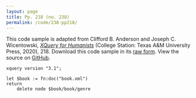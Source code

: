 ```yaml
---
layout: page
title: Pp. 218 (no. 238)
permalink: /code/238-pp218/
---
```


This code sample is adapted from Clifford B. Anderson and Joseph C. Wicentowski, 
[_XQuery for Humanists_](/) (College Station: Texas A&M University Press, 2020), 218. 
Download this code sample in its [raw form](/code/238-pp218/238-pp218.xq).
View the source on [GitHub](https://github.com/coding4humanists/xquery4humanists/blob/master/code/238-pp218/238-pp218.xq).

```xquery
xquery version "3.1";

let $book := fn:doc("book.xml")
return
    delete node $book/book/genre
```  
